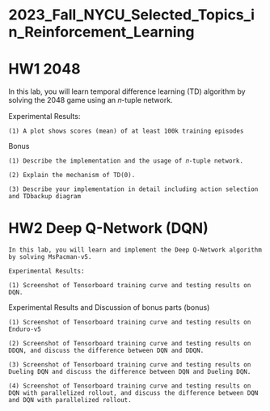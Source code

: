 # 2023_Fall_NYCU_Selected_Topics_in_Reinforcement_Learning

# HW1 2048

  In this lab, you will learn temporal difference learning (TD) algorithm by solving the 2048 game using an 𝑛-tuple network.
  
  Experimental Results:
  
    (1) A plot shows scores (mean) of at least 100k training episodes
  
  Bonus
  
    (1) Describe the implementation and the usage of 𝑛-tuple network.
    
    (2) Explain the mechanism of TD(0). 
    
    (3) Describe your implementation in detail including action selection and TDbackup diagram

# HW2  Deep Q-Network (DQN)

    In this lab, you will learn and implement the Deep Q-Network algorithm by solving MsPacman-v5.
  
    Experimental Results:
  
    (1) Screenshot of Tensorboard training curve and testing results on DQN.
    
  Experimental Results and Discussion of bonus parts (bonus) 
    
    (1) Screenshot of Tensorboard training curve and testing results on Enduro-v5
    
    (2) Screenshot of Tensorboard training curve and testing results on DDQN, and discuss the difference between DQN and DDQN.
    
    (3) Screenshot of Tensorboard training curve and testing results on Dueling DQN and discuss the difference between DQN and Dueling DQN.
    
    (4) Screenshot of Tensorboard training curve and testing results on DQN with parallelized rollout, and discuss the difference between DQN and DQN with parallelized rollout.
